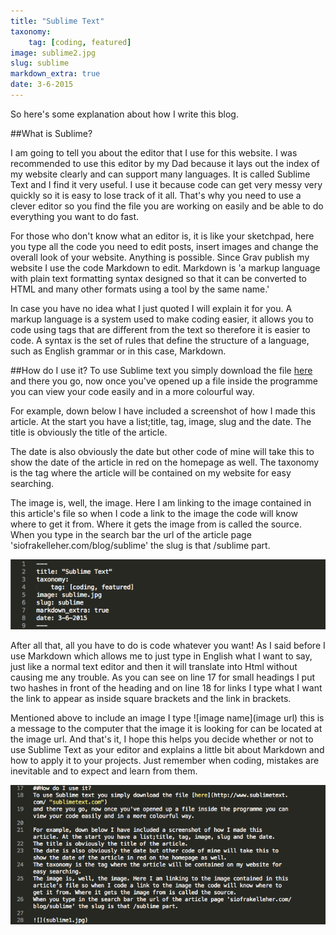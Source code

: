 ```yaml
---
title: "Sublime Text"
taxonomy:
    tag: [coding, featured]
image: sublime2.jpg
slug: sublime
markdown_extra: true
date: 3-6-2015
---
```


So here's some explanation about how I write this blog.

##What is Sublime?

I am going to tell you about the editor that I use for this website. I was recommended to use this editor by my Dad because it lays out the index of my website clearly and can support many languages. It is called Sublime Text and I find it very useful. I use it because code can get very messy very quickly so it is easy to lose track of it all. That's why you need to use a clever editor so you find the file you are working on easily and be able to do everything you want to do fast.

For those who don't know what an editor is, it is like your sketchpad, here you type all the code you need to edit posts, insert images and change the overall look of your website. Anything is possible. Since Grav publish my website I use the code Markdown to edit. Markdown is 'a markup language with plain text formatting syntax designed so that it can be converted to HTML and many other formats using a tool by the same name.' 

In case you have no idea what I just quoted I will explain it for you. A markup language is a system used to make coding easier, it allows you to code using tags that are different from the text so therefore it is easier to code. A syntax is the set of rules that define the structure of a language, such as English grammar or in this case, Markdown.

##How do I use it?
To use Sublime text you simply download the file [here](http://www.sublimetext.com/ "sublimetext.com") 
and there you go, now once you've opened up a file inside the programme you can view your code easily and in a more colourful way.

For example, down below I have included a screenshot of how I made this article. At the start you have a list;title, tag, image, slug and the date. 
The title is obviously the title of the article.

The date is also obviously the date but other code of mine will take this to show the date of the article in red on the homepage as well.
The taxonomy is the tag where the article will be contained on my website for easy searching. 

The image is, well, the image. Here I am linking to the image contained in this article's file so when I code a link to the image the code will know where to get it from. Where it gets the image from is called the source. 
When you type in the search bar the url of the article page 'siofrakelleher.com/blog/sublime' the slug is that /sublime part.

![](sublime1.jpg?lightbox=1024&cropResize=400,300)

After all that, all you have to do is code whatever you want! As I said before I use Markdown which allows me to just type in English what I want to say, just like a normal text editor and then it will translate into Html without causing me any trouble. As you can see on line 17 for small headings I put two hashes in front of the heading and on line 18 for links I type what I want the link to appear as inside square brackets and the link in brackets. 

Mentioned above to include an image I type ![image name](image url) this is a message to the computer that the image it is looking for can be located at the image url. And that's it, I hope this helps you decide whether or not to use Sublime Text as your editor and explains a little bit about Markdown and how to apply it to your projects. Just remember when coding, mistakes are inevitable and to expect and learn from them.

![](sublime2.jpg?lightbox=1024&cropResize=400,300)

